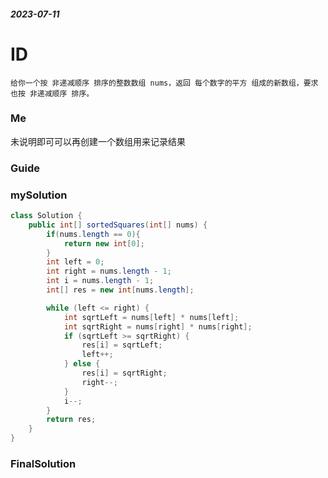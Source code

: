 ##### 2023-07-11
# ID
```
给你一个按 非递减顺序 排序的整数数组 nums，返回 每个数字的平方 组成的新数组，要求也按 非递减顺序 排序。
```

### Me
未说明即可可以再创建一个数组用来记录结果


### Guide


### mySolution
```java
class Solution {
    public int[] sortedSquares(int[] nums) {
        if(nums.length == 0){
            return new int[0];
        }
        int left = 0;
        int right = nums.length - 1;
        int i = nums.length - 1;
        int[] res = new int[nums.length];

        while (left <= right) {
            int sqrtLeft = nums[left] * nums[left];
            int sqrtRight = nums[right] * nums[right];
            if (sqrtLeft >= sqrtRight) {
                res[i] = sqrtLeft;
                left++;
            } else {
                res[i] = sqrtRight;
                right--;
            }
            i--;
        }
        return res;
    }
}
```
### FinalSolution
```java

```
